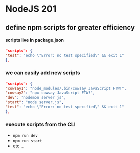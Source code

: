 # NodeJS 201
## define npm scripts for greater efficiency 

#### scripts live in package.json 
``` json 
"scripts": {
"test": "echo \"Error: no test specified\" && exit 1"
},

```
### we can easily add new scripts
``` json 
"scripts": {
"cowsay1": "node_modules/.bin/cowsay JavaScript FTW!",
"cowsay2": "npx cowsay JavaScript FTW!",
"dev": "nodemon server js",
"start": "node server.js",
"test": "echo \"Error: no test specified\" && exit 1"
},

```
### execute scripts from the CLI 
- `npm run dev`
- `npm run start`
- etc ...